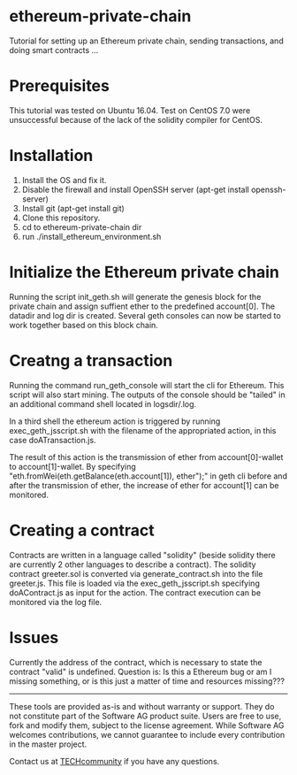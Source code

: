 # ethereum-private-chain
Tutorial for setting up an Ethereum private chain, sending transactions, and doing smart contracts ...

# Prerequisites

This tutorial was tested on Ubuntu 16.04. Test on CentOS 7.0 were unsuccessful because of the lack of the solidity compiler for CentOS.

# Installation

1) Install the OS and fix it.
2) Disable the firewall and install OpenSSH server (apt-get install openssh-server)
3) Install git (apt-get install git)
4) Clone this repository.
5) cd to ethereum-private-chain dir
6) run ./install_ethereum_environment.sh

# Initialize the Ethereum private chain

Running the script init_geth.sh will generate the genesis block for the private chain and assign suffient ether to the predefined account[0]. The datadir and log dir is created. Several geth consoles can now be started to work together based on this block chain.

# Creatng a transaction 

Running the command run_geth_console will start the cli for Ethereum. This script will also start mining. The outputs of the console should be "tailed" in an additional command shell located in logsdir/<identity>.log.

In a third shell the ethereum action is triggered by running exec_geth_jsscript.sh with the filename of the appropriated action, in this case doATransaction.js.

The result of this action is the transmission of ether from account[0]-wallet to account[1]-wallet. By specifying "eth.fromWei(eth.getBalance(eth.account[1]), ether");" in geth cli before and after the transmission of ether, the increase of ether for account[1] can be monitored. 

# Creating a contract

Contracts are written in a language called "solidity" (beside solidity there are currently 2 other languages to describe a contract). The solidity contract greeter.sol is converted via generate_contract.sh into the file greeter.js. This file is loaded via the exec_geth_jsscript.sh specifying doAContract.js as input for the action. The contract execution can be monitored via the log file.

# Issues

Currently the address of the contract, which is necessary to state the contract "valid" is undefined. Question is: Is this a Ethereum bug or am I missing something, or is this just a matter of time and resources missing???

  ______________________
These tools are provided as-is and without warranty or support. They do not constitute part of the Software AG product suite. Users are free to use, fork and modify them, subject to the license agreement. While Software AG welcomes contributions, we cannot guarantee to include every contribution in the master project.	

Contact us at [TECHcommunity](mailto:technologycommunity@softwareag.com?subject=Github/SoftwareAG) if you have any questions.
